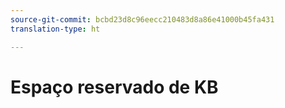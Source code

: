 ```yaml
---
source-git-commit: bcbd23d8c96eecc210483d8a86e41000b45fa431
translation-type: ht

---
```

# Espaço reservado de KB
